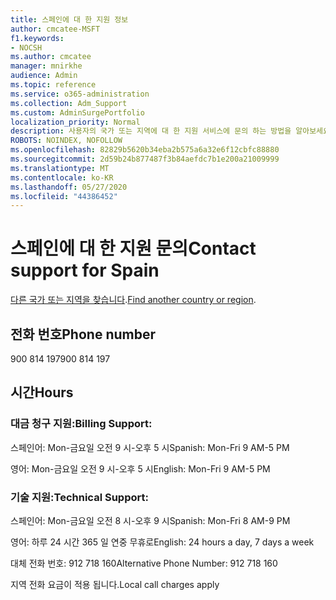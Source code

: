 ```yaml
---
title: 스페인에 대 한 지원 정보
author: cmcatee-MSFT
f1.keywords:
- NOCSH
ms.author: cmcatee
manager: mnirkhe
audience: Admin
ms.topic: reference
ms.service: o365-administration
ms.collection: Adm_Support
ms.custom: AdminSurgePortfolio
localization_priority: Normal
description: 사용자의 국가 또는 지역에 대 한 지원 서비스에 문의 하는 방법을 알아보세요.
ROBOTS: NOINDEX, NOFOLLOW
ms.openlocfilehash: 82829b5620b34eba2b575a6a32e6f12cbfc88880
ms.sourcegitcommit: 2d59b24b877487f3b84aefdc7b1e200a21009999
ms.translationtype: MT
ms.contentlocale: ko-KR
ms.lasthandoff: 05/27/2020
ms.locfileid: "44386452"
---
```

# <a name="contact-support-for-spain"></a><span data-ttu-id="2054d-103">스페인에 대 한 지원 문의</span><span class="sxs-lookup"><span data-stu-id="2054d-103">Contact support for Spain</span></span>

<span data-ttu-id="2054d-104">[다른 국가 또는 지역을 찾습니다](../contact-support-for-business-products.md).</span><span class="sxs-lookup"><span data-stu-id="2054d-104">[Find another country or region](../contact-support-for-business-products.md).</span></span>

## <a name="phone-number"></a><span data-ttu-id="2054d-105">전화 번호</span><span class="sxs-lookup"><span data-stu-id="2054d-105">Phone number</span></span>
<span data-ttu-id="2054d-106">900 814 197</span><span class="sxs-lookup"><span data-stu-id="2054d-106">900 814 197</span></span>

## <a name="hours"></a><span data-ttu-id="2054d-107">시간</span><span class="sxs-lookup"><span data-stu-id="2054d-107">Hours</span></span>
### <a name="billing-support"></a><span data-ttu-id="2054d-108">대금 청구 지원:</span><span class="sxs-lookup"><span data-stu-id="2054d-108">Billing Support:</span></span>

<span data-ttu-id="2054d-109">스페인어: Mon-금요일 오전 9 시-오후 5 시</span><span class="sxs-lookup"><span data-stu-id="2054d-109">Spanish: Mon-Fri 9 AM-5 PM</span></span>

<span data-ttu-id="2054d-110">영어: Mon-금요일 오전 9 시-오후 5 시</span><span class="sxs-lookup"><span data-stu-id="2054d-110">English: Mon-Fri 9 AM-5 PM</span></span>

### <a name="technical-support"></a><span data-ttu-id="2054d-111">기술 지원:</span><span class="sxs-lookup"><span data-stu-id="2054d-111">Technical Support:</span></span>

<span data-ttu-id="2054d-112">스페인어: Mon-금요일 오전 8 시-오후 9 시</span><span class="sxs-lookup"><span data-stu-id="2054d-112">Spanish: Mon-Fri 8 AM-9 PM</span></span>

<span data-ttu-id="2054d-113">영어: 하루 24 시간 365 일 연중 무휴로</span><span class="sxs-lookup"><span data-stu-id="2054d-113">English: 24 hours a day, 7 days a week</span></span>

<span data-ttu-id="2054d-114">대체 전화 번호: 912 718 160</span><span class="sxs-lookup"><span data-stu-id="2054d-114">Alternative Phone Number: 912 718 160</span></span>

<span data-ttu-id="2054d-115">지역 전화 요금이 적용 됩니다.</span><span class="sxs-lookup"><span data-stu-id="2054d-115">Local call charges apply</span></span>
